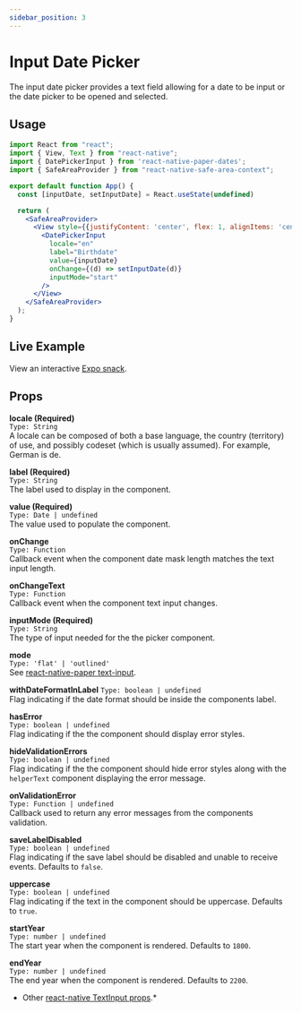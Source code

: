```yaml
---
sidebar_position: 3
---
```


# Input Date Picker

The input date picker provides a text field allowing for a date to be input or the date picker to be opened and selected.

## Usage

```jsx
import React from "react";
import { View, Text } from "react-native";
import { DatePickerInput } from 'react-native-paper-dates';
import { SafeAreaProvider } from "react-native-safe-area-context";

export default function App() {
  const [inputDate, setInputDate] = React.useState(undefined)

  return (
    <SafeAreaProvider>
      <View style={{justifyContent: 'center', flex: 1, alignItems: 'center'}}>
        <DatePickerInput
          locale="en"
          label="Birthdate"
          value={inputDate}
          onChange={(d) => setInputDate(d)}
          inputMode="start"
        />
      </View>
    </SafeAreaProvider>
  );
}
```

## Live Example

View an interactive [Expo snack](https://snack.expo.dev/@fitzwabs/react-native-paper-dates-input).

## Props

**locale (Required)**  
`Type: String`  
A locale can be composed of both a base language, the country (territory) of use, and possibly codeset (which is usually assumed). For example, German is de.

**label (Required)**  
`Type: String`  
The label used to display in the component.

**value (Required)**  
`Type: Date | undefined`  
The value used to populate the component.

**onChange**  
`Type: Function`  
Callback event when the component date mask length matches the text input length.

**onChangeText**  
`Type: Function`  
Callback event when the component text input changes.

**inputMode (Required)**  
`Type: String`  
The type of input needed for the the picker component.

**mode**  
`Type: 'flat' | 'outlined'`  
See [react-native-paper text-input](https://callstack.github.io/react-native-paper/text-input.html#mode).

**withDateFormatInLabel**
`Type: boolean | undefined`  
Flag indicating if the date format should be inside the components label.

**hasError**  
`Type: boolean | undefined`  
Flag indicating if the the component should display error styles.

**hideValidationErrors**  
`Type: boolean | undefined`  
Flag indicating if the the component should hide error styles along with the `helperText` component displaying the error message.

**onValidationError**  
`Type: Function | undefined`  
Callback used to return any error messages from the components validation.

**saveLabelDisabled**  
`Type: boolean | undefined`  
Flag indicating if the save label should be disabled and unable to receive events. Defaults to `false`.

**uppercase**  
`Type: boolean | undefined`  
Flag indicating if the text in the component should be uppercase. Defaults to `true`.

**startYear**  
`Type: number | undefined`  
The start year when the component is rendered. Defaults to `1800`.

**endYear**  
`Type: number | undefined`  
The end year when the component is rendered. Defaults to `2200`.

* Other [react-native TextInput props](https://reactnative.dev/docs/textinput#props).*
